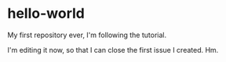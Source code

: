 # hello-world
My first repository ever, I'm following the tutorial.

I'm editing it now, so that I can close the first issue I created. Hm.
